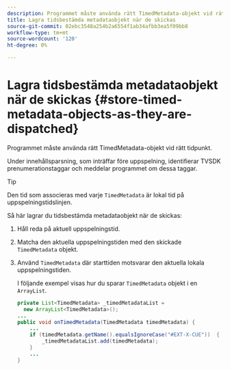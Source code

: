 ```yaml
---
description: Programmet måste använda rätt TimedMetadata-objekt vid rätt tidpunkt.
title: Lagra tidsbestämda metadataobjekt när de skickas
source-git-commit: 02ebc3548a254b2a6554f1ab34afbb3ea5f09bb8
workflow-type: tm+mt
source-wordcount: '120'
ht-degree: 0%

---
```


# Lagra tidsbestämda metadataobjekt när de skickas {#store-timed-metadata-objects-as-they-are-dispatched}

Programmet måste använda rätt TimedMetadata-objekt vid rätt tidpunkt.

Under innehållsparsning, som inträffar före uppspelning, identifierar TVSDK prenumerationstaggar och meddelar programmet om dessa taggar.

>[!TIP]
>
>Den tid som associeras med varje `TimedMetadata` är lokal tid på uppspelningstidslinjen.

Så här lagrar du tidsbestämda metadataobjekt när de skickas:

1. Håll reda på aktuell uppspelningstid.
1. Matcha den aktuella uppspelningstiden med den skickade `TimedMetadata` objekt.

1. Använd `TimedMetadata` där starttiden motsvarar den aktuella lokala uppspelningstiden.

   I följande exempel visas hur du sparar `TimedMetadata` objekt i en `ArrayList`.

   ```java
   private List<TimedMetadata> _timedMetadataList =  
     new ArrayList<TimedMetadata>(); 
   ... 
   public void onTimedMetadata(TimedMetadata timedMetadata) { 
       ... 
       if (timedMetadata.getName().equalsIgnoreCase("#EXT-X-CUE"))  { 
           _timedMetadataList.add(timedMetadata); 
       } 
       ... 
   }
   ```
